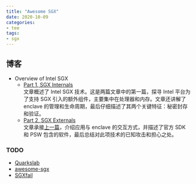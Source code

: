 ```yaml
---
title: "Awesome SGX"
date: 2020-10-09
categories:
- tee
tags:
- sgx
---
```


## 博客

- Overview of Intel SGX  
  - [Part 1, SGX Internals][Overview of Intel SGX - Part 1, SGX Internals]  
    文章概述了 Intel SGX 技术。这是两篇文章中的第一篇，探寻 Intel 平台为了支持 SGX 引入的额外组件，主要集中在处理器和内存。文章还讲解了 enclave 的管理和生命周期，最后仔细描述了其两个关键特征：秘密封存和验证。
  - [Part 2, SGX Externals][Overview of Intel SGX - Part 2, SGX Externals]  
    文章承接[上一篇][Overview of Intel SGX - Part 1, SGX Internals]，介绍应用与 enclave 的交互方式，并描述了官方 SDK 和 PSW 包含的软件，最后总结对此项技术的已知攻击和担心之处。

### TODO
- [Quarkslab]
- [awesome-sgx]
- [SGXfail]

[Overview of Intel SGX - Part 1, SGX Internals]: https://blog.quarkslab.com/overview-of-intel-sgx-part-1-sgx-internals.html
[Overview of Intel SGX - Part 2, SGX Externals]: https://blog.quarkslab.com/overview-of-intel-sgx-part-2-sgx-externals.html
[Quarkslab]: https://blog.quarkslab.com/category/reverseengineering.html
[awesome-sgx]: https://github.com/Liaojinghui/awesome-sgx
[SGXfail]: https://github.com/dingelish/SGXfail
